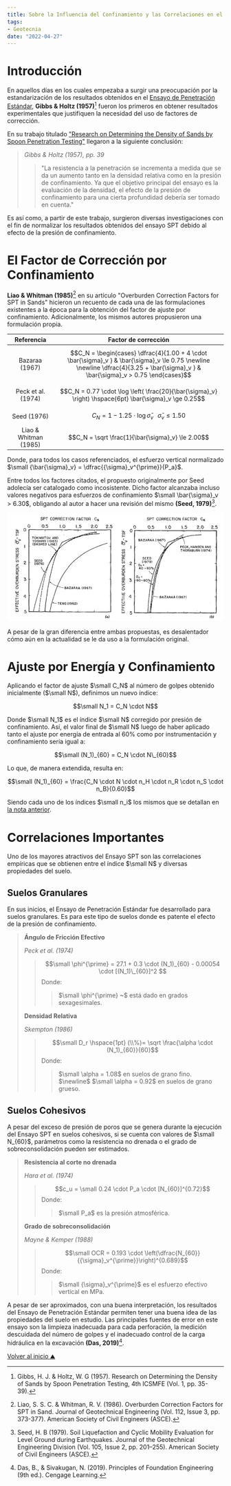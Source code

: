 ```yaml
---
title: Sobre la Influencia del Confinamiento y las Correlaciones en el Ensayo de Penetración Estándar (SPT)
tags:
- Geotecnia
date: "2022-04-27"
---
```


# Introducción

En aquellos días en los cuales empezaba a surgir una preocupación por la  estandarización de los resultados obtenidos en el [Ensayo de Penetración Estándar](notes/25-04-2022.md), **Gibbs & Holtz (1957)**[^1] fueron los primeros en obtener resultados experimentales que justifiquen la necesidad del uso de factores de corrección.

En su trabajo titulado ["Research on Determining the Density of Sands by Spoon Penetration Testing"](https://www.issmge.org/publications/publication/research-on-determining-the-density-of-sands-by-spoon-penetration-testing) llegaron a la siguiente conclusión:

> *Gibbs & Holtz (1957), pp. 39*
>> "La resistencia a la penetración se incrementa a medida que se da un aumento tanto en la densidad relativa como en la presión de confinamiento. Ya que el objetivo principal del ensayo es la evaluación de la densidad, el efecto de la presión de confinamiento para una cierta profundidad debería ser tomado en cuenta."

Es así como, a partir de este trabajo, surgieron diversas investigaciones con el fin de normalizar los resultados obtenidos del ensayo SPT debido al efecto de la presión de confinamiento.

# El Factor de Corrección por Confinamiento

**Liao & Whitman (1985)**[^2] en su artículo "Overburden Correction Factors for SPT in Sands" hicieron un recuento de cada una de las formulaciones existentes a la época para la obtención del factor de ajuste por confinamiento. Adicionalmente, los mismos autores propusieron una formulación propia.

|       Referencia      |                                                                                         Factor de corrección                                                                                        |
|:---------------------:|:---------------------------------------------------------------------------------------------------------------------------------------------------------------------------------------------------:|
|     Bazaraa (1967)    | $$C_N = \begin{cases}         \dfrac{4}{1.00 + 4 \cdot \bar{\sigma}_v } & \bar{\sigma}_v \le 0.75 		\newline \newline         \dfrac{4}{3.25 +  \bar{\sigma}_v } & \bar{\sigma}_v > 0.75         \end{cases}$$ |
|   Peck et al. (1974)  |                                               $$C_N = 0.77 \cdot \log \left( \frac{20}{\bar{\sigma}_v} \right) \hspace{6pt} \bar{\sigma}_v \ge 0.25$$                                               |
|      Seed (1976)      |                                                          $$C_N = 1 - 1.25 \cdot \log \bar{\sigma}_v \hspace{8pt} \bar{\sigma}_v \le 1.50$$                                                          |
| Liao & Whitman (1985) |                                                                          $$C_N = \sqrt \frac{1}{\bar{\sigma}_v} \le 2.00$$                                                                          |

Donde, para todos los casos referenciados, el esfuerzo vertical normalizado $\small {\bar{\sigma}_v} = \dfrac{{\sigma}_v^{\prime}}{P_a}$.

Entre todos los factores citados, el propuesto originalmente por Seed adolecía ser catalogado como incosistente. Dicho factor alcanzaba incluso valores negativos para esfuerzos de confinamiento $\small \bar{\sigma}_v > 6.30$, obligando al autor a hacer una revisión del mismo **(Seed, 1979)**[^3].

![Formulaciones de Seed para el factor de confinamiento](/notes/images/27-04-2022_01.jpg)

A pesar de la gran diferencia entre ambas propuestas, es desalentador cómo aún en la actualidad se le da uso a la formulación original. 

# Ajuste por Energía y Confinamiento

Aplicando el factor de ajuste $\small C_N$ al número de golpes obtenido inicialmente ($\small N$), definimos un nuevo índice:

$$\small N_1 = C_N \cdot N$$

Donde $\small N_1$ es el índice $\small N$ corregido por presión de confinamiento. Así, el valor final de $\small N$ luego de haber aplicado tanto el ajuste por energía de entrada al 60% como por instrumentación y confinamiento sería igual a:

$$\small (N_1)_{60} = C_N \cdot N\_{60}$$

Lo que, de manera extendida, resulta en:

$$\small (N_1)_{60} = \frac{C_N \cdot N \cdot n_H \cdot n_R \cdot n_S \cdot n_B}{0.60}$$

Siendo cada uno de los índices $\small n_i$ los mismos que se detallan en [la nota anterior](https://ffrancoa.github.io/notes/25-04-2022/#ajuste-por-energ%C3%ADa-de-entrada).

# Correlaciones Importantes

Uno de los mayores atractivos del Ensayo SPT son las correlaciones empíricas que se obtienen entre el índice $\small N$ y diversas propiedades del suelo.

## Suelos Granulares

En sus inicios, el Ensayo de Penetración Estándar fue desarrollado para suelos granulares. Es para este tipo de suelos donde es patente el efecto de la presión de confinamiento.

> **Ángulo de Fricción Efectivo**
>
> *Peck et al. (1974)*
>> $$\small \phi^{\prime} = 27.1 + 0.3 \cdot (N_1)_{60} - 0.00054 \cdot [(N_1)\_{60}]^2 $$
>> Donde:
>>> $\small \phi^{\prime} ~$ está dado en grados sexagesimales.
>
> **Densidad Relativa**
>
> *Skempton (1986)*
>> $$\small D_r \hspace{1pt} (\\%)= \sqrt \frac{\alpha \cdot (N_1)_{60}}{60}$$
>> Donde:
>>> $\small \alpha = 1.08$ en suelos de grano fino. $\newline$
>>> $\small \alpha = 0.92$ en suelos de grano grueso.

## Suelos Cohesivos

A pesar del exceso de presión de poros que se genera durante la ejecución del Ensayo SPT en suelos cohesivos, si se cuenta con valores de $\small N_{60}$, parámetros como la resistencia no drenada o el grado de sobreconsolidación pueden ser estimados.

> **Resistencia al corte no drenada**
>
> *Hara et al. (1974)*
>> $$c_u = \small 0.24 \cdot P_a \cdot [N_{60}]^{0.72}$$
>> Donde:
>>> $\small P_a$ es la presión atmosférica.
>
> **Grado de sobreconsolidación**
>
> *Mayne & Kemper (1988)*
>> $$\small OCR = 0.193 \cdot \left(\dfrac{N_{60}}{{\sigma}_v^{\prime}}\right)^{0.689}$$
>> Donde:
>>> $\small {\sigma}_v^{\prime}$ es el esfuerzo efectivo vertical en MPa.

A pesar de ser aproximados, con una buena interpretación, los resultados del Ensayo de Penetración Estándar permiten tener una buena idea de las propiedades del suelo en estudio. Las principales fuentes de error en este ensayo son la limpieza inadecuada para cada perforación, la medición descuidada del número de golpes y el inadecuado control de la carga hidráulica en la excavación **(Das, 2019)**[^4].

[Volver al inicio  ⛰](/)

[^1]: Gibbs, H. J. & Holtz, W. G (1957). Research on Determining the Density of Sands by Spoon Penetration Testing, 4th ICSMFE (Vol. 1, pp. 35-39).
[^2]: Liao, S. S. C. & Whitman, R. V. (1986). Overburden Correction Factors for SPT in Sand. Journal of Geotechnical Engineering (Vol. 112, Issue 3, pp. 373-377). American Society of Civil Engineers (ASCE).
[^3]: Seed, H. B (1979). Soil Liquefaction and Cyclic Mobility Evaluation for Level Ground during Earthquakes. Journal of the Geotechnical Engineering Division (Vol. 105, Issue 2, pp. 201–255). American Society of Civil Engineers (ASCE).
[^4]: Das, B., & Sivakugan, N. (2019). Principles of Foundation Engineering (9th ed.). Cengage Learning.
